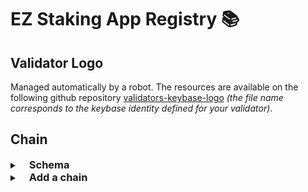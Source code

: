 # EZ Staking App Registry 📚

## Validator Logo

Managed automatically by a robot. The resources are available on the following github repository [validators-keybase-logo](https://github.com/EZStaking/validators-keybase-logo) <i>(the file name corresponds to the keybase identity defined for your validator)</i>.

## Chain

<details>
<summary><h3 style="display: inline; padding-left: 15px;line-height: initial;">Schema</h3></summary>

**Properties**

|Name|Type|Description|Required|
|----|----|-----------|--------|
|**$schema**|`string`|Enum: `"../../chain.schema.json"`<br/>|yes|
|**name**|`string`||yes|
|**chainName**|`string`||yes|
|**shortChainName**|`string`||no|
|[**logo\_URIs**](#logo_uris)|`object`||yes|
|**rpcUrl**|`string`||yes|
|**restUrl**|`string`||yes|
|**chainId**|`string`||yes|
|**consumerId**|`string`|Only required for consumer chain.<br/>|no|
|**bech32**|`string`||no|
|**denom**|`string`||yes|
|**denomUpper**|`string`||yes|
|**sdenom**|`string`||yes|
|**bech32PrefixAcc**|`string`||no|
|**bech32PrefixVal**|`string`||no|
|**coinType**|`number`||yes|
|[**gasPriceStep**](#gaspricestep)|`object`||yes|
|**coinDecimals**|`number`||yes|
|[**features**](#features)|`string[]`||yes|
|**coinGeckoId**|`string`, `null`||yes|
|[**assets**](#assets)|`object[]`|Required only for assets that's not in the Cosmos Chain Registry.<br/>|no|
|[**chainInfo**](#chaininfo)|`object`||yes|
|[**colors**](#colors)|`object`||yes|
|[**links**](#links)|`array`||yes|
|**isExplorerEnabled**|`boolean`||yes|
|[**isModuleEnabled**](#ismoduleenabled)|`object`||yes|
|**isAProviderChain**|`boolean`||no|
|**isAConsumerChain**|`boolean`||no|
|**providerChain**|`string`||no|
|**gasModifier**|`number`|If the gas calculation is wrong, you can change the multiplier.<br/>Default: `1.3`<br/>|no|
|**isNativelySupportedByKeplr**|`boolean`|Allow to add the chain in Keplr.<br/>|yes|
|**withCoingeckoApi**|`boolean`|If we validate your chain, we'll take care of the API ourselves. If not, don't hesitate to provide us with an API key: contact[@]ezstaking[.]io.<br/>Default: `false`<br/>|yes|
|**isFeatured**|`boolean`|True if we validate your chain.<br/>Default: `false`<br/>|yes|

**Additional Properties:** not allowed  
**Example**

```json
{
    "gasPriceStep": {},
    "gasModifier": 1.3,
    "withCoingeckoApi": false,
    "isFeatured": false
}
```

<a name="logo_uris"></a>
## logo\_URIs: object

**Properties**

|Name|Type|Description|Required|
|----|----|-----------|--------|
|**png**|`string`|||
|**svg**|`string`|||

**Additional Properties:** not allowed  
<a name="gaspricestep"></a>
## gasPriceStep: object

**Required Properties:**

<a name="features"></a>
## features\[\]: array

**Items**

**Item Type:** `string`  
**Item Enum:** `"ibc-transfer"`, `"ibc-go"`, `"cosmwasm"`, `"wasmd_0.24+"`, `"eth-address-gen"`, `"eth-key-sign"`, `"secretwasm"`  
<a name="assets"></a>
## assets: array

Required only for assets that's not in the Cosmos Chain Registry.


**Items**

**Item Properties**

|Name|Type|Description|Required|
|----|----|-----------|--------|
|**base**|`string`||yes|
|**coingecko\_id**|`string`, `null`||yes|
|[**denom\_units**](#assetsdenom_units)|`array`||yes|
|**description**|`string`||yes|
|**display**|`string`||yes|
|[**logo\_URIs**](#assetslogo_uris)|`object`||yes|
|**name**|`string`||yes|
|**symbol**|`string`||yes|

**Item Additional Properties:** not allowed  
**Example**

```json
[
    {}
]
```

<a name="assetsdenom_units"></a>
### assets\.denom\_units\[\]: array

**Required Properties:**

<a name="assetslogo_uris"></a>
### assets\.logo\_URIs: object

**Properties**

|Name|Type|Description|Required|
|----|----|-----------|--------|
|**png**|`string`|||
|**svg**|`string`|||

**Additional Properties:** not allowed  
<a name="chaininfo"></a>
## chainInfo: object

**Properties**

|Name|Type|Description|Required|
|----|----|-----------|--------|
|**cosmosSdkVersion**|`string`|Minimal Length: `5`<br/>Maximal Length: `14`<br/>Pattern: ``^(?:0|[1-9]\d*)\.(?:0|[1-9]\d*)\.(?:0|[1-9]\d*)$``<br/>|yes|
|**ibcGoVersion**|`string`|Minimal Length: `5`<br/>Maximal Length: `14`<br/>Pattern: ``^(?:0|[1-9]\d*)\.(?:0|[1-9]\d*)\.(?:0|[1-9]\d*)$``<br/>|yes|

**Additional Properties:** not allowed  
<a name="colors"></a>
## colors: object

**Properties**

|Name|Type|Description|Required|
|----|----|-----------|--------|
|**primaryLight**|`string`|Primary color for light theme.<br/>|yes|
|**primaryDark**|`string`|Primary color for dark theme.<br/>|yes|
|**onPrimaryLight**|`string`|Text color applied for primary light color.<br/>|yes|
|**onPrimaryDark**|`string`|Text color applied for primary dark color.<br/>|yes|

**Additional Properties:** not allowed  
<a name="links"></a>
## links: array

**Items**

  
**Option 1 (alternative):**

  
**Option 2 (alternative):**

**Minimum Items:** 4  
**Maximum Items:** 4  
**Unique Items:** yes  
<a name="ismoduleenabled"></a>
## isModuleEnabled: object

**Properties**

|Name|Type|Description|Required|
|----|----|-----------|--------|
|**governance**|`boolean`||yes|

**Additional Properties:** not allowed
</details>

<!-- Add a chain -->
<details>
<summary><h3 style="display: inline; padding-left: 15px;line-height: initial;">Add a chain</h3></summary>

1. Create a folder in `./chains/mainnets/` or `./chains/testnets`, let's say akash for example, so `./chains/mainnets/akash/`
2. Create a chain.json in your folder `./chains/mainnets/akash/chain.json`
3. Copy/paste the below template in `./chains/mainnets/akash/chain.json`
```{
  "$schema": "../../chain.schema.json",
  "name": "akash",
  "chainName": "Akash",
  "logo_URIs": {
    "png": "https://raw.githubusercontent.com/cosmos/chain-registry/master/akash/images/akt.png",
    "svg": "https://raw.githubusercontent.com/cosmos/chain-registry/master/akash/images/akt.svg"
  },
  "rpcUrl": "https://akash.c29r3.xyz/rpc",
  "restUrl": "https://akash.c29r3.xyz/api",
  "chainId": "akashnet-2",
  "bech32": "akash",
  "denom": "akt",
  "denomUpper": "AKT",
  "sdenom": "uakt",
  "coinType": 118,
  "gasPriceStep": {
    "low": 0.025,
    "average": 0.025,
    "high": 0.025
  },
  "coinDecimals": 6,
  "features": [
    "ibc-transfer"
  ],
  "coinGeckoId": "akash-network",
  "chainInfo": {
    "cosmosSdkVersion": "0.45.16",
    "ibcGoVersion": "4.4.2"
  },
  "colors": {
    "primaryOnLight": "#cb262a",
    "primaryOnDark": "#cb262a",
    "lighterOnLight": "#ed3324",
    "lighterOnDark": "#ed3324",
    "darkerOnLight": "#ed3324",
    "darkerOnDark": "#ed3324"
  },
  "links": [
    {
      "title": "Official Website",
      "url": "https://akash.network",
      "icon": {
        "svg": "web"
      }
    },
    {
      "title": "Docs",
      "url": "https://docs.akash.network",
      "icon": {
        "svg": "document"
      }
    },
    {
      "title": "GitHub",
      "url": "https://github.com/ovrclk",
      "icon": {
        "svg": "github"
      }
    },
    {
      "title": "Learn more",
      "icon": {
        "svg": "dotsHorizontal"
      },
      "children": [
        {
          "title": "Medium",
          "url": "https://akash.network/blog",
          "icon": {
            "svg": "medium"
          }
        },
        {
          "title": "Twitter",
          "url": "https://twitter.com/akashnet_",
          "icon": {
            "svg": "twitter"
          }
        }
      ]
    }
  ],
  "isExplorerEnabled": true,
  "isModuleEnabled": {
    "governance": true
  },
  "isNativelySupportedByKeplr": true,
  "withCoingeckoApi": true,
  "isFeatured": true
}
```
4. Update the Akash values with yours
</details>
